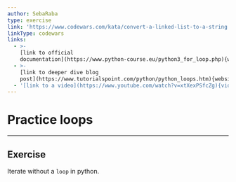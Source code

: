 ```yaml
---
author: SebaRaba
type: exercise
link: 'https://www.codewars.com/kata/convert-a-linked-list-to-a-string'
linkType: codewars
links:
  - >-
    [link to official
    documentation](https://www.python-course.eu/python3_for_loop.php){website}
  - >-
    [link to deeper dive blog
    post](https://www.tutorialspoint.com/python/python_loops.htm){website}
  - '[link to a video](https://www.youtube.com/watch?v=xtXexPSfcZg){video}'
---
```


# Practice loops


---

## Exercise

Iterate without a `loop` in python.
